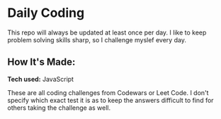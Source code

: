 # Daily Coding
This repo will always be updated at least once per day. I like to keep problem solving skills sharp, so I challenge myslef every day.

## How It's Made:

**Tech used:** JavaScript

These are all coding challenges from Codewars or Leet Code. I don't specify which exact test it is as to keep the answers difficult to find for others taking the challenge as well.


